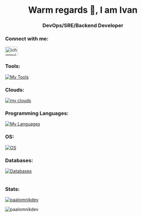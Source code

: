 <h1 align="center">Warm regards 👋, I am Ivan</h1>
<h3 align="center">DevOps/SRE/Backend Developer</h3>

<h3 align="left">Connect with me:</h3>
<p align="left">
<a href="https://linkedin.com/in/ichornyi" target="blank"><img align="center" src="https://raw.githubusercontent.com/rahuldkjain/github-profile-readme-generator/master/src/images/icons/Social/linked-in-alt.svg" alt="ichornyi" height="30" width="40" /></a>
</p>

<h3 align="left">Tools:</h3>
<a href="https://ivan.chornyi.rocks">
    <img src="https://skillicons.dev/icons?i=terraform,ansible,docker,git,gitlab,github,kubernetes,postman,selenium" alt="My Tools">
</a>

<h3 align="left">Clouds:</h3>
<a href="https://ivan.chornyi.rocks">
    <img src="https://skillicons.dev/icons?i=gcp,aws" alt="my clouds">
</a>

<h3 align="left">Programming Languages:</h3>
<a href="https://ivan.chornyi.rocks">
    <img src="https://skillicons.dev/icons?i=bash,go,nodejs,php,py" alt="My Languages">
</a>

<h3 align="left">OS:</h3>
<a href="https://ivan.chornyi.rocks">
    <img src="https://skillicons.dev/icons?i=linux,apple" alt="OS">
</a>

<h3 align="left">Databases:</h3>
<a href="https://ivan.chornyi.rocks">
    <img src="https://skillicons.dev/icons?i=mongodb,mysql,redis,sqlite" alt="Databases">
</a>
<br><br>

<h3 align="left">Stats:</h3>
<p align="left"> <a href="https://github.com/ryo-ma/github-profile-trophy"><img src="https://github-profile-trophy.vercel.app/?username=paalomnikdev" alt="paalomnikdev" /></a> </p>
<p><img align="left" src="https://github-readme-stats.vercel.app/api/top-langs?username=paalomnikdev&show_icons=true&locale=en&layout=compact" alt="paalomnikdev" /></p>
